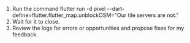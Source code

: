 
1. Run the command flutter run -d pixel --dart-define=flutter.flutter_map.unblockOSM="Our tile servers are not."
2. Wait for it to close.
3. Review the logs for errors or opportunities and propose fixes for my feedback.